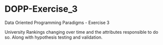 # DOPP-Exercise_3
Data Oriented Programming Paradigms - Exercise 3

University Rankings changing over time and the attributes responsible to do so. Along with hypothesis testing and validation.
